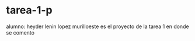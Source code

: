 # tarea-1-p
alumno: heyder lenin lopez murilloeste es el proyecto de  la tarea 1 en donde se comento 
